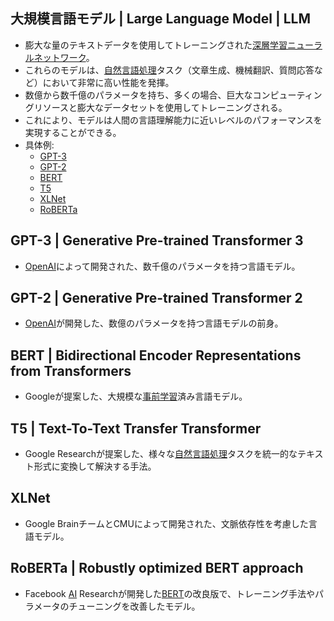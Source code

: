 <!-- 記事タイトル:用語解説集-機械学習-深層学習-LLM -->

<!-- 記事URL:https://github.com/takata150802/tech_glossary/blob/main/output/ml-dl-llm.md# -->

## 大規模言語モデル | Large Language Model | LLM<a id="5aSn6KaP5qih6KiA6Kqe44Oi44OH44OrIHwgTGFyZ2UgTGFuZ3VhZ2UgTW9kZWwgfCBMTE0="></a>

- 膨大な量のテキストデータを使用してトレーニングされた<a href="https://github.com/takata150802/tech_glossary/blob/main/output/dl-overview.md#5rex5bGk5a2m57+SIHwgRGVlcCBMZWFybmluZw==">深層学習</a><a href="https://github.com/takata150802/tech_glossary/blob/main/output/dl-overview.md#44OL44Ol44O844Op44Or44ON44OD44OI44Ov44O844KvIHwgTmV1cmFsIE5ldHdvcms=">ニューラルネットワーク</a>。
- これらのモデルは、<a href="https://github.com/takata150802/tech_glossary/blob/main/output/ml-overview.md#6Ieq54S26KiA6Kqe5Yem55CGIHwgTmF0dXJhbCBMYW5ndWFnZSBQcm9jZXNzaW5nIHwgTkxQ">自然言語処理</a>タスク（文章生成、機械翻訳、質問応答など）において非常に高い性能を発揮。
- 数億から数千億のパラメータを持ち、多くの場合、巨大なコンピューティングリソースと膨大なデータセットを使用してトレーニングされる。
- これにより、モデルは人間の言語理解能力に近いレベルのパフォーマンスを実現することができる。
- 具体例:
  - <a href="https://github.com/takata150802/tech_glossary/blob/main/output/ml-dl-llm.md#R1BULTMgfCBHZW5lcmF0aXZlIFByZS10cmFpbmVkIFRyYW5zZm9ybWVyIDM=">GPT-3</a>
  - <a href="https://github.com/takata150802/tech_glossary/blob/main/output/ml-dl-llm.md#R1BULTIgfCBHZW5lcmF0aXZlIFByZS10cmFpbmVkIFRyYW5zZm9ybWVyIDI=">GPT-2</a>
  - <a href="https://github.com/takata150802/tech_glossary/blob/main/output/ml-dl-llm.md#QkVSVCB8IEJpZGlyZWN0aW9uYWwgRW5jb2RlciBSZXByZXNlbnRhdGlvbnMgZnJvbSBUcmFuc2Zvcm1lcnM=">BERT</a>
  - <a href="https://github.com/takata150802/tech_glossary/blob/main/output/ml-dl-llm.md#VDUgfCBUZXh0LVRvLVRleHQgVHJhbnNmZXIgVHJhbnNmb3JtZXI=">T5</a>
  - <a href="https://github.com/takata150802/tech_glossary/blob/main/output/ml-dl-llm.md#WExOZXQ=">XLNet</a>
  - <a href="https://github.com/takata150802/tech_glossary/blob/main/output/ml-dl-llm.md#Um9CRVJUYSB8IFJvYnVzdGx5IG9wdGltaXplZCBCRVJUIGFwcHJvYWNo">RoBERTa</a>

## GPT-3 | Generative Pre-trained Transformer 3<a id="R1BULTMgfCBHZW5lcmF0aXZlIFByZS10cmFpbmVkIFRyYW5zZm9ybWVyIDM="></a>

- <a href="https://github.com/takata150802/tech_glossary/blob/main/output/llm-overview.md#T3BlbkFJ">OpenAI</a>によって開発された、数千億のパラメータを持つ言語モデル。

## GPT-2 | Generative Pre-trained Transformer 2<a id="R1BULTIgfCBHZW5lcmF0aXZlIFByZS10cmFpbmVkIFRyYW5zZm9ybWVyIDI="></a>

- <a href="https://github.com/takata150802/tech_glossary/blob/main/output/llm-overview.md#T3BlbkFJ">OpenAI</a>が開発した、数億のパラメータを持つ言語モデルの前身。

## BERT | Bidirectional Encoder Representations from Transformers<a id="QkVSVCB8IEJpZGlyZWN0aW9uYWwgRW5jb2RlciBSZXByZXNlbnRhdGlvbnMgZnJvbSBUcmFuc2Zvcm1lcnM="></a>

- Googleが提案した、大規模な<a href="https://github.com/takata150802/tech_glossary/blob/main/output/ai/llm-training.md#5LqL5YmN5a2m57+SIHwgUHJldHJhaW5pbmc=">事前学習</a>済み言語モデル。

## T5 | Text-To-Text Transfer Transformer<a id="VDUgfCBUZXh0LVRvLVRleHQgVHJhbnNmZXIgVHJhbnNmb3JtZXI="></a>

- Google Researchが提案した、様々な<a href="https://github.com/takata150802/tech_glossary/blob/main/output/ml-overview.md#6Ieq54S26KiA6Kqe5Yem55CGIHwgTmF0dXJhbCBMYW5ndWFnZSBQcm9jZXNzaW5nIHwgTkxQ">自然言語処理</a>タスクを統一的なテキスト形式に変換して解決する手法。

## XLNet<a id="WExOZXQ="></a>

- Google BrainチームとCMUによって開発された、文脈依存性を考慮した言語モデル。

## RoBERTa | Robustly optimized BERT approach<a id="Um9CRVJUYSB8IFJvYnVzdGx5IG9wdGltaXplZCBCRVJUIGFwcHJvYWNo"></a>

- Facebook <a href="https://github.com/takata150802/tech_glossary/blob/main/output/ml-overview.md#5Lq65bel55+l6IO9IHwgQXJ0aWZpY2lhbCBJbnRlbGxpZ2VuY2UgfCBBSQ==">AI</a> Researchが開発した<a href="https://github.com/takata150802/tech_glossary/blob/main/output/ml-dl-llm.md#QkVSVCB8IEJpZGlyZWN0aW9uYWwgRW5jb2RlciBSZXByZXNlbnRhdGlvbnMgZnJvbSBUcmFuc2Zvcm1lcnM=">BERT</a>の改良版で、トレーニング手法やパラメータのチューニングを改善したモデル。
